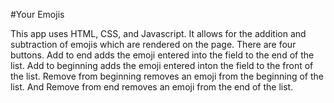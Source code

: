 #Your Emojis

This app uses HTML, CSS, and Javascript. It allows for the addition and subtraction of emojis which are rendered on the page. There are four buttons.
Add to end adds the emoji entered into the field to the end of the list. Add to beginning adds the emoji entered inton the field to the front of the list.
Remove from beginning removes an emoji from the beginning of the list. And 
Remove from end removes an emoji from the end of the list.